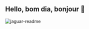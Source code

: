 ## Hello, bom dia, bonjour :wave:

![jaguar-readme](https://user-images.githubusercontent.com/42146119/127995654-bcd49386-c7f2-4931-a247-58e5b6c1ccd6.png)
